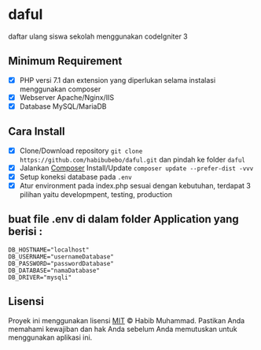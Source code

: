 # daful
 daftar ulang siswa sekolah menggunakan codeIgniter 3 

## Minimum Requirement

- [X] PHP versi 7.1 dan extension yang diperlukan selama instalasi menggunakan composer
- [X] Webserver Apache/Nginx/IIS
- [X] Database MySQL/MariaDB

## Cara Install

- [X] Clone/Download repository `git clone https://github.com/habibubebo/daful.git` dan pindah ke folder `daful`
- [X] Jalankan [Composer](https://getcomposer.org/download) Install/Update `composer update --prefer-dist -vvv`
- [X] Setup koneksi database pada `.env`
- [X] Atur environment pada index.php sesuai dengan kebutuhan, terdapat 3 pilihan yaitu developmpent, testing, production

## buat file .env di dalam folder Application yang berisi :
```lang=bash
DB_HOSTNAME="localhost"
DB_USERNAME="usernameDatabase"
DB_PASSWORD="passwordDatabase"
DB_DATABASE="namaDatabase"
DB_DRIVER="mysqli"
```

## Lisensi

Proyek ini menggunakan lisensi [MIT](https://tldrlegal.com/license/mit-license) &copy; Habib Muhammad.
Pastikan Anda memahami kewajiban dan hak Anda sebelum Anda memutuskan untuk menggunakan aplikasi ini.